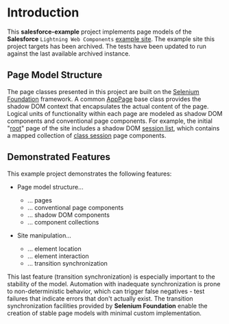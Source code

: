 # Introduction

This **salesforce-example** project implements page models of the **Salesforce** `Lightning Web Components` [example site](https://web.archive.org/web/20220324080440/https:/conference-lwc-app.herokuapp.com/). The example site this project targets has been archived. The tests have been updated to run against the last available archived instance.

## Page Model Structure

The page classes presented in this project are built on the [Selenium Foundation](https://github.com/Nordstrom/Selenium-Foundation) framework. A common [AppPage](https://github.com/sbabcoc/salesforce-example/blob/master/src/main/java/com/github/sbabcoc/model/AppPage.java) base class provides the shadow DOM context that encapsulates the actual content of the page.
Logical units of functionality within each page are modeled as shadow DOM components and conventional page components. For example, the initial "[root](https://github.com/sbabcoc/salesforce-example/blob/master/src/main/java/com/github/sbabcoc/model/LightningConferenceRoot.java)" page of the site includes a shadow DOM [session list](https://github.com/sbabcoc/salesforce-example/blob/master/src/main/java/com/github/sbabcoc/model/SessionList.java), which contains a mapped collection of [class session](https://github.com/sbabcoc/salesforce-example/blob/master/src/main/java/com/github/sbabcoc/model/ClassSession.java) page components.

## Demonstrated Features

This example project demonstrates the following features:

* Page model structure...
  * ... pages
  * ... conventional page components
  * ... shadow DOM components
  * ... component collections

* Site manipulation...
  * ... element location
  * ... element interaction
  * ... transition synchronization

This last feature (transition synchronization) is especially important to the stability of the model. Automation with inadequate synchronization is prone to non-deterministic behavior, which can trigger false negatives - test failures that indicate errors that don't actually exist. The transition synchronization facilities provided by **Selenium Foundation** enable the creation of stable page models with minimal custom implementation.
